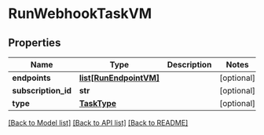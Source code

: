 # RunWebhookTaskVM


## Properties
Name | Type | Description | Notes
------------ | ------------- | ------------- | -------------
**endpoints** | [**list[RunEndpointVM]**](RunEndpointVM.md) |  | [optional] 
**subscription_id** | **str** |  | [optional] 
**type** | [**TaskType**](TaskType.md) |  | [optional] 

[[Back to Model list]](../README.md#documentation-for-models) [[Back to API list]](../README.md#documentation-for-api-endpoints) [[Back to README]](../README.md)


